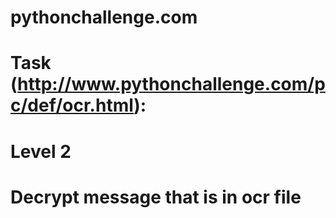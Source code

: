 # pythonchallenge.com
#
# Task (http://www.pythonchallenge.com/pc/def/ocr.html):
# Level 2
#
# Decrypt message that is in ocr file

